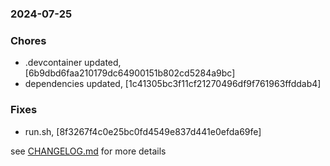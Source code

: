 ### 2024-07-25

### Chores
+ .devcontainer updated, [6b9dbd6faa210179dc64900151b802cd5284a9bc]
+ dependencies updated, [1c41305bc3f11cf21270496df9f761963ffddab4]

### Fixes
+ run.sh, [8f3267f4c0e25bc0fd4549e837d441e0efda69fe]

see <a href='https://github.com/mrjackwills/flightbox_backend/blob/main/CHANGELOG.md'>CHANGELOG.md</a> for more details
